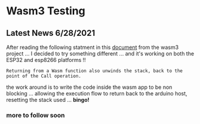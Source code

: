 # Wasm3 Testing #

## Latest News 6/28/2021
After reading the following statment in this [document](https://github.com/wasm3/wasm3/blob/main/docs/Interpreter.md#stack-usage) from the wasm3 project ... I decided to try something different ... and it's working on both the ESP32 and esp8266 platforms !!

```Returning from a Wasm function also unwinds the stack, back to the point of the Call operation.```

the work around is to write the code inside the wasm app to be non blocking ... allowing the execution flow to return back to the arduino host, resetting the stack used ... **bingo!** 

### more to follow soon
